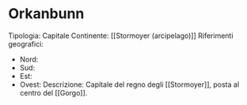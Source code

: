 # Orkanbunn
Tipologia: Capitale
Continente: [[Stormoyer (arcipelago)]]
Riferimenti geografici: 
* Nord:
* Sud: 
* Est: 
* Ovest: 
Descrizione: Capitale del regno degli [[Stormoyer]], posta al centro del [[Gorgo]]. 